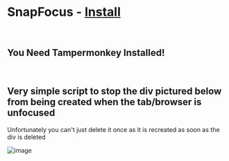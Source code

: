 # SnapFocus - [Install](https://github.com/amukerd/SnapFocus/raw/refs/heads/main/script.user.js)
<br>

## You Need Tampermonkey Installed!
<br>

## Very simple script to stop the div pictured below from being created when the tab/browser is unfocused
Unfortunately you can't just delete it once as it is recreated as soon as the div is deleted

![image](https://github.com/user-attachments/assets/f346e761-99d5-464d-9dec-7c02eeef0331)
